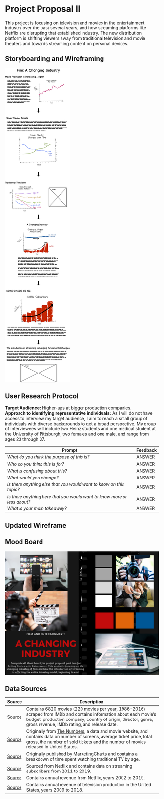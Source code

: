 # Project Proposal II
This project is focusing on television and movies in the entertainment industry over the past several years, and how streaming platforms like Netflix are disrupting that established industry.  The new distribution platform is shifting viewers away from traditional television and movie theaters and towards streaming content on personal devices.


## Storyboarding and Wireframing
![image1](ProjectProposal_1.png) 

## User Research Protocol
**Target Audience:** Higher-ups at bigger production companies.  
**Approach to identifying representative individuals:**  As I will do not have access to interview my target audience, I aim to reach a small group of individuals with diverse backgrounds to get a broad perspective.  My group of interviewees will include two Heinz students and one medical student at the University of Pittsburgh, two females and one male, and range from ages 23 through 37.

| Prompt | Feedback |
| ------ | -------- |
| *What do you think the purpose of this is?* | ANSWER |
| *Who do you think this is for?* | ANSWER |
| *What is confusing about this?* | ANSWER |
| *What would you change?* | ANSWER |
| *Is there anything else that you would want to know on this topic?* | ANSWER |
| *Is there anything here that you would want to know more or less about?* | ANSWER |
| *What is your main takeaway?* | ANSWER |



## Updated Wireframe

## Mood Board
![image1](MoodBoard.png) 

## Data Sources
| Source | Description |
| ------ | ----------- |
| [Source](https://www.kaggle.com/danielgrijalvas/movies/version/2) | Contains 6820 movies (220 movies per year, 1986-2016) scraped from IMDb and contains information about each movie’s budget, production company, country of origin, director, genre, gross revenue, IMDb rating, and release date. |
| [Source](https://www.kaggle.com/clouds0715/thefilmindustry#the%20film%20industry_US_08-17_English.csv) | Originally from [The Numbers](https://www.the-numbers.com/market/), a data and movie website, and contains data on number of screens, average ticket price, total gross, the number of sold tickets and the number of movies released in United States. |
| [Source](https://www.statista.com/statistics/786371/time-spent-traditional-tv-age/) | Originally published by [MarketingCharts](https://www.marketingcharts.com/featured-105414) and contains a breakdown of time spent watching traditional TV by age. |
| [Source](https://www.statista.com/statistics/250937/quarterly-number-of-netflix-streaming-subscribers-in-the-us/) | Sourced from Netflix and contains data on streaming subscribers from 2011 to 2019. |
| [Source](https://www.statista.com/statistics/272545/annual-revenue-of-netflix/) | Contains annual revenue from Netflix, years 2002 to 2019. |
| [Source](https://www.statista.com/statistics/293450/revenue-of-television-production-in-the-us/) | Contains annual revenue of television production in the United States, years 2009 to 2018. |

